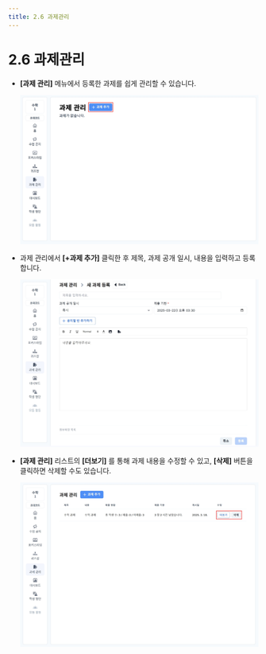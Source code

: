 ```yaml
---
title: 2.6 과제관리
---
```

# 2.6 과제관리

* **\[과제 관리]** 메뉴에서 등록한 과제를 쉽게 관리할 수 있습니다.

  ![](/img/tcher_2-6_01.jpg)
* 과제 관리에서 **\[+과제 추가]** 클릭한 후 제목, 과제 공개 일시, 내용을 입력하고 등록합니다.

  ![](/img/tcher_2-6_02.jpg)
* **\[과제 관리]** 리스트의 **\[더보기]** 를 통해 과제 내용을 수정할 수 있고, **\[삭제]** 버튼을 클릭하면 삭제할 수도 있습니다. 

  ![](/img/tcher_2-6_03.jpg)
